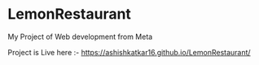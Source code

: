 # LemonRestaurant
My Project of Web development from Meta

Project is Live here :- https://ashishkatkar16.github.io/LemonRestaurant/
